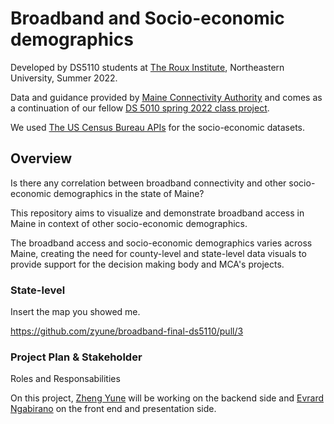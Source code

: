 
# Broadband and Socio-economic demographics


Developed by DS5110 students at [The Roux Institute](https://roux.northeastern.edu/), Northeastern University, Summer 2022.

Data and guidance provided by [Maine Connectivity Authority](https://www.maineconnectivity.org/) and comes as a continuation of our fellow [DS 5010 spring 2022 class project](https://ds5010.github.io/broadband/).

We used [The US Census Bureau APIs](https://www.census.gov/data/developers/data-sets.html) for the socio-economic datasets.

## Overview

Is there any correlation between broadband connectivity and other socio-economic demographics in the state of Maine?

This repository aims to visualize and demonstrate broadband access in Maine in context of other socio-economic demographics.

The broadband access  and socio-economic demographics varies across Maine, creating the need for county-level and state-level data visuals to provide support for the decision making body and MCA's projects.

### State-level
Insert the map you showed me.

https://github.com/zyune/broadband-final-ds5110/pull/3


### Project Plan & Stakeholder

Roles and Responsabilities

On this project, [Zheng Yune](https://github.com/zyune) will be working on the backend side and [Evrard Ngabirano](https://github.com/ebibia) on the front end and presentation side.



